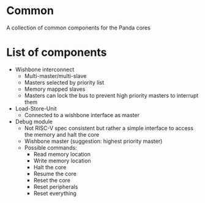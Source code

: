 # Common

A collection of common components for the Panda cores

# List of components
* Wishbone interconnect
  * Multi-master/multi-slave
  * Masters selected by priority list
  * Memory mapped slaves
  * Masters can lock the bus to prevent high priority masters to interrupt them
* Load-Store-Unit
  * Connected to a wishbone interface as master
* Debug module
  * Not RISC-V spec consistent but rather a simple interface to access the memory and halt the core
  * Wishbone master (suggestion: highest priority master)
  * Possible commands:
    * Read memory location
    * Write memory location
    * Halt the core
    * Resume the core
    * Reset the core
    * Reset peripherals
    * Reset everything
